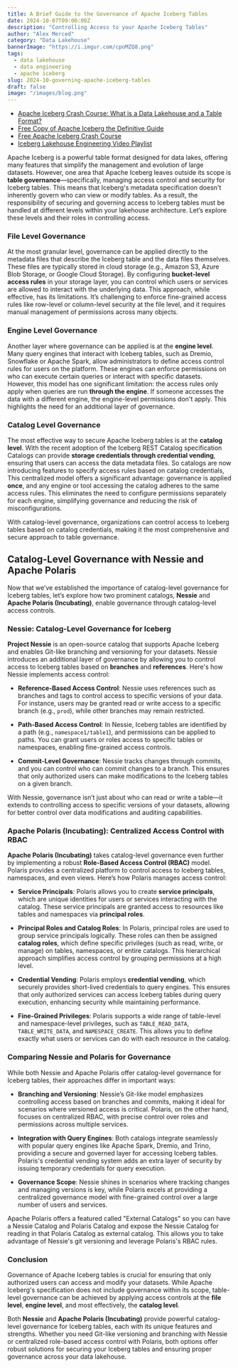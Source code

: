 ```yaml
---
title: A Brief Guide to the Governance of Apache Iceberg Tables
date: 2024-10-07T09:00:00Z
description: "Controlling Access to your Apache Iceberg Tables"
author: "Alex Merced"
category: "Data Lakehouse"
bannerImage: "https://i.imgur.com/cpoMZQ8.png"
tags:
  - data lakehouse
  - data engineering
  - apache iceberg
slug: 2024-10-governing-apache-iceberg-tables
draft: false
image: "/images/blog.png"
---
```


- [Apache Iceberg Crash Course: What is a Data Lakehouse and a Table Format?](https://www.dremio.com/blog/apache-iceberg-crash-course-what-is-a-data-lakehouse-and-a-table-format/?utm_source=ev_external_blog&utm_medium=influencer&utm_campaign=iceberggov&utm_content=alexmerced&utm_term=external_blog)
- [Free Copy of Apache Iceberg the Definitive Guide](https://hello.dremio.com/wp-apache-iceberg-the-definitive-guide-reg.html?utm_source=ev_external_blog&utm_medium=influencer&utm_campaign=iceberggov&utm_content=alexmerced&utm_term=external_blog)
- [Free Apache Iceberg Crash Course](https://hello.dremio.com/webcast-an-apache-iceberg-lakehouse-crash-course-reg.html?utm_source=ev_external_blog&utm_medium=influencer&utm_campaign=iceberggov&utm_content=alexmerced&utm_term=external_blog)
- [Iceberg Lakehouse Engineering Video Playlist](https://www.youtube.com/watch?v=SIriNcVIGJQ&list=PLsLAVBjQJO0p0Yq1fLkoHvt2lEJj5pcYe) 

Apache Iceberg is a powerful table format designed for data lakes, offering many features that simplify the management and evolution of large datasets. However, one area that Apache Iceberg leaves outside its scope is **table governance**—specifically, managing access control and security for Iceberg tables. This means that Iceberg's metadata specification doesn't inherently govern who can view or modify tables. As a result, the responsibility of securing and governing access to Iceberg tables must be handled at different levels within your lakehouse architecture. Let’s explore these levels and their roles in controlling access.

### File Level Governance

At the most granular level, governance can be applied directly to the metadata files that describe the Iceberg table and the data files themselves. These files are typically stored in cloud storage (e.g., Amazon S3, Azure Blob Storage, or Google Cloud Storage). By configuring **bucket-level access rules** in your storage layer, you can control which users or services are allowed to interact with the underlying data. This approach, while effective, has its limitations. It’s challenging to enforce fine-grained access rules like row-level or column-level security at the file level, and it requires manual management of permissions across many objects.

### Engine Level Governance

Another layer where governance can be applied is at the **engine level**. Many query engines that interact with Iceberg tables, such as Dremio, Snowflake or Apache Spark, allow administrators to define access control rules for users on the platform. These engines can enforce permissions on who can execute certain queries or interact with specific datasets. However, this model has one significant limitation: the access rules only apply when queries are run **through the engine**. If someone accesses the data with a different engine, the engine-level permissions don't apply. This highlights the need for an additional layer of governance.

### Catalog Level Governance

The most effective way to secure Apache Iceberg tables is at the **catalog level**. With the recent adoption of the Iceberg REST Catalog specification  Catalogs can provide **storage credentials through credential vending**, ensuring that users can access the data metadata files. So catalogs are now introducing features to specify access rules based on catalog credentials, This centralized model offers a significant advantage: governance is applied **once**, and any engine or tool accessing the catalog adheres to the same access rules. This eliminates the need to configure permissions separately for each engine, simplifying governance and reducing the risk of misconfigurations.

With catalog-level governance, organizations can control access to Iceberg tables based on catalog credentials, making it the most comprehensive and secure approach to table governance.

## Catalog-Level Governance with Nessie and Apache Polaris

Now that we’ve established the importance of catalog-level governance for Iceberg tables, let’s explore how two prominent catalogs, **Nessie** and **Apache Polaris (Incubating)**, enable governance through catalog-level access controls.

### Nessie: Catalog-Level Governance for Iceberg

**Project Nessie** is an open-source catalog that supports Apache Iceberg and enables Git-like branching and versioning for your datasets. Nessie introduces an additional layer of governance by allowing you to control access to Iceberg tables based on **branches** and **references**. Here's how Nessie implements access control:

- **Reference-Based Access Control**: Nessie uses references such as branches and tags to control access to specific versions of your data. For instance, users may be granted read or write access to a specific branch (e.g., `prod`), while other branches may remain restricted.
  
- **Path-Based Access Control**: In Nessie, Iceberg tables are identified by a path (e.g., `namespace1/table1`), and permissions can be applied to paths. You can grant users or roles access to specific tables or namespaces, enabling fine-grained access controls.

- **Commit-Level Governance**: Nessie tracks changes through commits, and you can control who can commit changes to a branch. This ensures that only authorized users can make modifications to the Iceberg tables on a given branch.

With Nessie, governance isn’t just about who can read or write a table—it extends to controlling access to specific versions of your datasets, allowing for better control over data modifications and auditing capabilities.

### Apache Polaris (Incubating): Centralized Access Control with RBAC

**Apache Polaris (Incubating)** takes catalog-level governance even further by implementing a robust **Role-Based Access Control (RBAC)** model. Polaris provides a centralized platform to control access to Iceberg tables, namespaces, and even views. Here’s how Polaris manages access control:

- **Service Principals**: Polaris allows you to create **service principals**, which are unique identities for users or services interacting with the catalog. These service principals are granted access to resources like tables and namespaces via **principal roles**.

- **Principal Roles and Catalog Roles**: In Polaris, principal roles are used to group service principals logically. These roles can then be assigned **catalog roles**, which define specific privileges (such as read, write, or manage) on tables, namespaces, or entire catalogs. This hierarchical approach simplifies access control by grouping permissions at a high level.

- **Credential Vending**: Polaris employs **credential vending**, which securely provides short-lived credentials to query engines. This ensures that only authorized services can access Iceberg tables during query execution, enhancing security while maintaining performance.

- **Fine-Grained Privileges**: Polaris supports a wide range of table-level and namespace-level privileges, such as `TABLE_READ_DATA`, `TABLE_WRITE_DATA`, and `NAMESPACE_CREATE`. This allows you to define exactly what users or services can do with each resource in the catalog.

### Comparing Nessie and Polaris for Governance

While both Nessie and Apache Polaris offer catalog-level governance for Iceberg tables, their approaches differ in important ways:

- **Branching and Versioning**: Nessie’s Git-like model emphasizes controlling access based on branches and commits, making it ideal for scenarios where versioned access is critical. Polaris, on the other hand, focuses on centralized RBAC, with precise control over roles and permissions across multiple services.
  
- **Integration with Query Engines**: Both catalogs integrate seamlessly with popular query engines like Apache Spark, Dremio, and Trino, providing a secure and governed layer for accessing Iceberg tables. Polaris's credential vending system adds an extra layer of security by issuing temporary credentials for query execution.

- **Governance Scope**: Nessie shines in scenarios where tracking changes and managing versions is key, while Polaris excels at providing a centralized governance model with fine-grained control over a large number of users and services.

Apache Polaris offers a featured called "External Catalogs" so you can have a Nessie Catalog and Polaris Catalog and expose the Nessie Catalog for reading in that Polaris Catalog as external catalog. This allows you to take advantage of Nessie's git versioning and leverage Polaris's RBAC rules.

### Conclusion

Governance of Apache Iceberg tables is crucial for ensuring that only authorized users can access and modify your datasets. While Apache Iceberg's specification does not include governance within its scope, table-level governance can be achieved by applying access controls at the **file level**, **engine level**, and most effectively, the **catalog level**.

Both **Nessie** and **Apache Polaris (Incubating)** provide powerful catalog-level governance for Iceberg tables, each with its unique features and strengths. Whether you need Git-like versioning and branching with Nessie or centralized role-based access control with Polaris, both options offer robust solutions for securing your Iceberg tables and ensuring proper governance across your data lakehouse.


